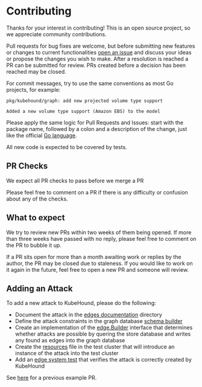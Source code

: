 # Contributing

Thanks for your interest in contributing! This is an open source project, so we appreciate community contributions.

Pull requests for bug fixes are welcome, but before submitting new features or changes to current functionalities [open an issue](https://github.com/DataDog/KubeHound/issues/new)
and discuss your ideas or propose the changes you wish to make. After a resolution is reached a PR can be submitted for review. PRs created before a decision has been reached may be closed.

For commit messages, try to use the same conventions as most Go projects, for example:

```
pkg/kubehound/graph: add new projected volume type support

Added a new volume type support (Amazon EBS) to the model
```

Please apply the same logic for Pull Requests and Issues: start with the package name, followed by a colon and a description of the change, just like
the official [Go language](https://github.com/golang/go/pulls).

All new code is expected to be covered by tests.

## PR Checks

We expect all PR checks to pass before we merge a PR

Please feel free to comment on a PR if there is any difficulty or confusion about any of the checks.

## What to expect

We try to review new PRs within two weeks of them being opened. If more than three weeks have passed with no reply, please feel free to comment on the PR to bubble it up.

If a PR sits open for more than a month awaiting work or replies by the author, the PR may be closed due to staleness. If you would like to work on it again in the future, feel free to open a new PR and someone will review.

## Adding an Attack

To add a new attack to KubeHound, please do the following:

+ Document the attack in the [edges documentation](./docs/reference/attacks) directory
+ Define the attack constraints in the graph database [schema builder](../deployments/kubehound/janusgraph/kubehound-db-init.groovy)
+ Create an implementation of the [edge.Builder](../pkg/kubehound/graph/edge/builder.go) interface that determines whether attacks are possible by quering the store database and writes any found as edges into the graph database
+ Create the [resources](../test/setup/test-cluster/attacks/) file in the test cluster that will introduce an instance of the attack into the test cluster 
+ Add an [edge system test](../test/system/graph_edge_test.go) that verifies the attack is correctly created by KubeHound
  
See [here](https://github.com/DataDog/KubeHound/pull/68/files) for a previous example PR.

